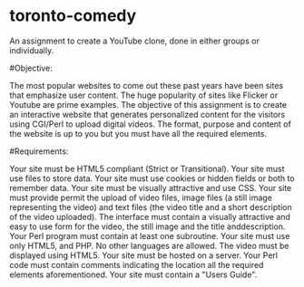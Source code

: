 toronto-comedy
==============

An assignment to create a YouTube clone, done in either groups or individually.

#Objective:

The most popular websites to come out these past years have been sites that emphasize user content. The huge popularity of sites like Flicker or Youtube are prime examples. The objective of this assignment is to create an interactive website that generates personalized content for the visitors using CGI/Perl to upload digital videos. The format, purpose and content of the website is up to you but you must have all the required elements.

#Requirements:

Your site must be HTML5 compliant (Strict or Transitional).
Your site must use files to store data.
Your site must use cookies or hidden fields or both to remember data.
Your site must be visually attractive and use CSS.
Your site must provide permit the upload of video files, image files (a still image representing the video) and text files (the video title and a short description of the video uploaded). The interface must contain a visually attractive and easy to use form for the video, the still image and the title anddescription.
Your Perl program must contain at least one subroutine.
Your site must use only HTML5, and PHP. No other languages are allowed. The video must be displayed using HTML5.
Your site must be hosted on a server.
Your Perl code must contain comments indicating the location all the required elements aforementioned.
Your site must contain a "Users Guide".
